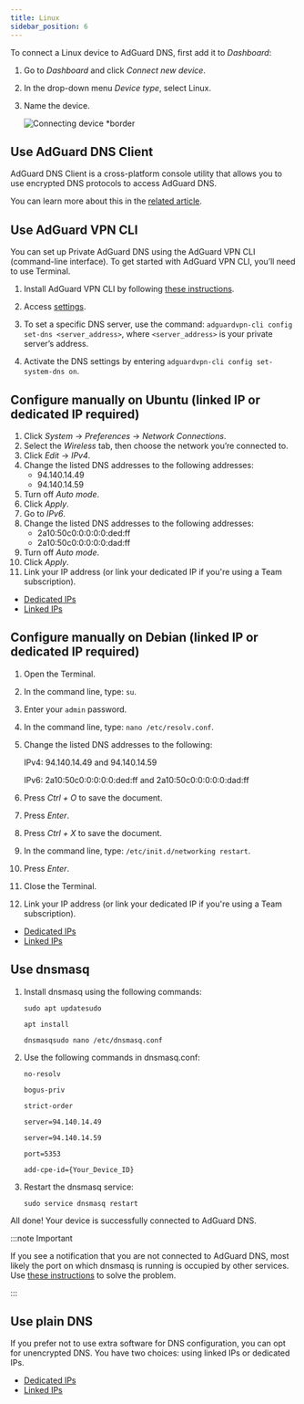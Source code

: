 ```yaml
---
title: Linux
sidebar_position: 6
---
```


To connect a Linux device to AdGuard DNS, first add it to *Dashboard*:

1. Go to *Dashboard* and click *Connect new device*.
1. In the drop-down menu *Device type*, select Linux.
1. Name the device.

    ![Connecting device *border](https://cdn.adtidy.org/content/kb/dns/private/new_dns/connect/choose_linux.png)

## Use AdGuard DNS Client

AdGuard DNS Client is a cross-platform console utility that allows you to use encrypted DNS protocols to access AdGuard DNS.

You can learn more about this in the [related article](/dns-client/overview/).

## Use AdGuard VPN CLI

You can set up Private AdGuard DNS using the AdGuard VPN CLI (command-line interface). To get started with AdGuard VPN CLI, you’ll need to use Terminal.

1. Install AdGuard VPN CLI by following [these instructions](https://adguard-vpn.com/kb/adguard-vpn-for-linux/installation/).
1. Access [settings](https://adguard-vpn.com/kb/adguard-vpn-for-linux/settings/).
1. To set a specific DNS server, use the command: `adguardvpn-cli config set-dns <server_address>`, where `<server_address>` is your private server’s address.

1. Activate the DNS settings by entering `adguardvpn-cli config set-system-dns on`.

## Configure manually on Ubuntu (linked IP or dedicated IP required)

1. Click *System* → *Preferences* → *Network Connections*.
1. Select the *Wireless* tab, then choose the network you’re connected to.
1. Click *Edit* → *IPv4*.
1. Change the listed DNS addresses to the following addresses:
    - 94.140.14.49
    - 94.140.14.59
1. Turn off *Auto mode*.
1. Click *Apply*.
1. Go to *IPv6*.
1. Change the listed DNS addresses to the following addresses:
    - 2a10:50c0:0:0:0:0:ded:ff
    - 2a10:50c0:0:0:0:0:dad:ff
1. Turn off *Auto mode*.
1. Click *Apply*.
1. Link your IP address (or link your dedicated IP if you're using a Team subscription).

- [Dedicated IPs](/private-dns/connect-devices/other-options/dedicated-ip.md)
- [Linked IPs](/private-dns/connect-devices/other-options/linked-ip.md)

## Configure manually on Debian (linked IP or dedicated IP required)

1. Open the Terminal.
1. In the command line, type: `su`.
1. Enter your `admin` password.
1. In the command line, type: `nano /etc/resolv.conf`.
1. Change the listed DNS addresses to the following:

    IPv4: 94.140.14.49 and 94.140.14.59

    IPv6: 2a10:50c0:0:0:0:0:ded:ff and 2a10:50c0:0:0:0:0:dad:ff

1. Press *Ctrl + O* to save the document.
1. Press *Enter*.
1. Press *Ctrl + X* to save the document.
1. In the command line, type: `/etc/init.d/networking restart`.
1. Press *Enter*.
1. Close the Terminal.
1. Link your IP address (or link your dedicated IP if you're using a Team subscription).

- [Dedicated IPs](/private-dns/connect-devices/other-options/dedicated-ip.md)
- [Linked IPs](/private-dns/connect-devices/other-options/linked-ip.md)

## Use dnsmasq

1. Install dnsmasq using the following commands:

    `sudo apt updatesudo`

    `apt install`

    `dnsmasqsudo nano /etc/dnsmasq.conf`

1. Use the following commands in dnsmasq.conf:

    `no-resolv`

    `bogus-priv`

    `strict-order`

    `server=94.140.14.49`

    `server=94.140.14.59`

    `port=5353`

    `add-cpe-id={Your_Device_ID}`

1. Restart the dnsmasq service:

    `sudo service dnsmasq restart`

All done! Your device is successfully connected to AdGuard DNS.

:::note Important

If you see a notification that you are not connected to AdGuard DNS, most likely the port on which dnsmasq is running is occupied by other services. Use [these instructions](https://github.com/AdguardTeam/AdGuardHome/wiki/FAQ#bindinuse) to solve the problem.

:::

## Use plain DNS

If you prefer not to use extra software for DNS configuration, you can opt for unencrypted DNS. You have two choices: using linked IPs or dedicated IPs.

- [Dedicated IPs](/private-dns/connect-devices/other-options/dedicated-ip.md)
- [Linked IPs](/private-dns/connect-devices/other-options/linked-ip.md)
